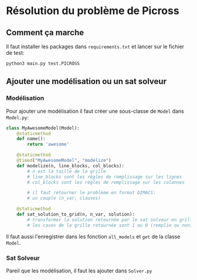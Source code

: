 # Résolution du problème de Picross

## Comment ça marche

Il faut installer les packages dans `requirements.txt` et lancer sur le fichier de test:
```
python3 main.py test.PICROSS
```

## Ajouter une modélisation ou un sat solveur

### Modélisation
Pour ajouter une modélisation il faut créer une sous-classe de `Model` dans `Model.py`:

```python
class MyAwesomeModel(Model):
    @staticmethod
    def name():
        return 'awesome'

    @staticmethod
    @timed("MyAwesomeModel", "modelize")
    def modelize(n, line_blocks, col_blocks):
        # n est la taille de la grille
        # line_blocks sont les règles de remplissage sur les lignes
        # col_blocks sont les règles de remplissage sur les colonnes

        # il faut retourner le problème en format DIMACS:
        # un couple (n_var, clauses)

    @staticmethod
    def sat_solution_to_grid(n, n_var, solution):
        # transformer la solution retournée par le sat solveur en grille
        # les cases de la grille retournée sont 1 ou 0 (remplie ou non)

```

Il faut aussi l'enregistrer dans les fonction `all_models` et `get` de la classe `Model`. 

### Sat Solveur
Pareil que les modélisation, il faut les ajouter dans `Solver.py`
